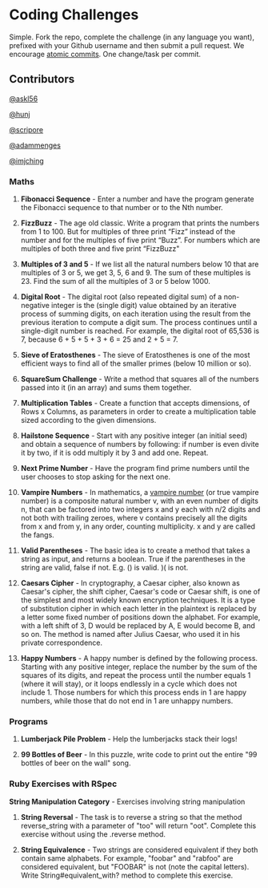 # Coding Challenges

Simple. Fork the repo, complete the challenge (in any language you want), prefixed with your Github username and then submit a pull request. We encourage [atomic commits](http://www.freshconsulting.com/atomic-commits/). One change/task per commit.

## Contributors

[@askl56](https://github.com/askl56)

[@hunj](https://github.com/hunj)

[@scripore](https://github.com/scripore)

[@adammenges](https://github.com/adammenges)

[@imjching](https://github.com/imjching)

### Maths

1. **Fibonacci Sequence** - Enter a number and have the program generate the Fibonacci sequence to that number or to the Nth number.

2. **FizzBuzz** - The age old classic. Write a program that prints the numbers from 1 to 100. But for multiples of three print “Fizz” instead of the number and for the multiples of five print “Buzz”. For numbers which are multiples of both three and five print “FizzBuzz"

3. **Multiples of 3 and 5** - If we list all the natural numbers below 10 that are multiples of 3 or 5, we get 3, 5, 6 and 9. The sum of these multiples is 23. Find the sum of all the multiples of 3 or 5 below 1000.

4. **Digital Root** - The digital root (also repeated digital sum) of a non-negative integer is the (single digit) value obtained by an iterative process of summing digits, on each iteration using the result from the previous iteration to compute a digit sum. The process continues until a single-digit number is reached. For example, the digital root of 65,536 is 7, because 6 + 5 + 5 + 3 + 6 = 25 and 2 + 5 = 7.

5. **Sieve of Eratosthenes** - The sieve of Eratosthenes is one of the most efficient ways to find all of the smaller primes (below 10 million or so).

6. **SquareSum Challenge** - Write a method that squares all of the numbers passed into it (in an array) and sums them together.

7. **Multiplication Tables** - Create a function that accepts dimensions, of Rows x Columns, as parameters in order to create a multiplication table sized according to the given dimensions.

8. **Hailstone Sequence** - Start with any positive integer (an initial seed) and obtain a sequence of numbers by following: if number is even divite it by two, if it is odd multiply it by 3 and add one. Repeat.

9. **Next Prime Number** - Have the program find prime numbers until the user chooses to stop asking for the next one.

10. **Vampire Numbers** - In mathematics, a [vampire number](https://en.wikipedia.org/wiki/Vampire_number) (or true vampire number) is a composite natural number v, with an even number of digits n, that can be factored into two integers x and y each with n/2 digits and not both with trailing zeroes, where v contains precisely all the digits from x and from y, in any order, counting multiplicity. x and y are called the fangs.

11. **Valid Parentheses** - The basic idea is to create a method that takes a string as input, and returns a boolean. True if the parentheses in the string are valid, false if not. E.g. () is valid. )( is not.

12. **Caesars Cipher** - In cryptography, a Caesar cipher, also known as Caesar's cipher, the shift cipher, Caesar's code or Caesar shift, is one of the simplest and most widely known encryption techniques. It is a type of substitution cipher in which each letter in the plaintext is replaced by a letter some fixed number of positions down the alphabet. For example, with a left shift of 3, D would be replaced by A, E would become B, and so on. The method is named after Julius Caesar, who used it in his private correspondence.

13. **Happy Numbers** - A happy number is defined by the following process. Starting with any positive integer, replace the number by the sum of the squares of its digits, and repeat the process until the number equals 1 (where it will stay), or it loops endlessly in a cycle which does not include 1. Those numbers for which this process ends in 1 are happy numbers, while those that do not end in 1 are unhappy numbers.



### Programs

1. **Lumberjack Pile Problem** - Help the lumberjacks stack their logs!

2. **99 Bottles of Beer** - In this puzzle, write code to print out the entire "99 bottles of beer on the wall" song.

### Ruby Exercises with RSpec

**String Manipulation Category** - Exercises involving string manipulation

 1. **String Reversal** - The task is to reverse a string so that the method reverse_string with a parameter of "too" will return "oot". Complete this exercise without using the .reverse method.

 2. **String Equivalence** - Two strings are considered equivalent if they both contain same alphabets. For example, "foobar" and "rabfoo" are considered equivalent, but "FOOBAR" is not (note the capital letters). Write String#equivalent_with? method to complete this exercise.
